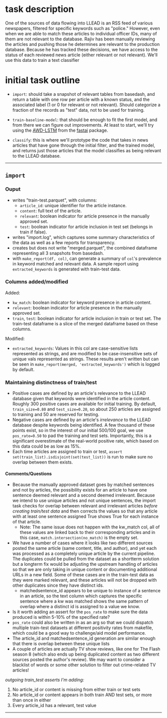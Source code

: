 # task description

One of the sources of data flowing into LLEAD is an RSS feed of various
newspapers, filtered for specific keywords such as "police." However, even when
we are able to match these articles to individual officer IDs, many of them are
not relevant to the database. Rajiv has been manually reviewing the articles
and pushing those he determines are relevant to the production database.
Because he has tracked these decisions, we have access to the status of each
reviewed news article (either relevant or not relevant). We'll use this data to
train a text classifier 

# initial task outline

- `import`: should take a snapshot of relevant tables from basedash, and return
  a table with one row per article with a known status, and the associated
  label (1 or 0 for relevant or not relevant). Should categorize a fraction of
  the records as "test" data, not to be used for training.

- `train-baseline-model`: that should be enough to fit the first model, and
  from there we can figure out improvements. At least to start, we'll try using
  the [AWD-LSTM](https://docs.fast.ai/text.models.awdlstm.html#AWD_LSTM) from
  the [fastai](https://docs.fast.ai/) package.

- `classify`: this is where we'll prototype the code that takes in news
  articles that have gone through the initial filter, and the trained model,
  and returns just those articles that the model classifies as being relevant
  to the LLEAD database.

---
## `import`

### Ouput
- writes "train-test.parquet", with columns:
  - `article_id`: unique identifier for the article instance.
  - `content`: full text of the article.
  - `relevant`: boolean indicator for article presence in the manually approved set.
  - `test`: boolean indicator for article inclusion in test set (belongs in train if false).
- writes "import.log", which captures some summary characteristics of the data as well as a few reports for transparency.
- creates but does not write "merged.parquet", the combined dataframe representing all 3 snapshots from basedash.
- with `make_report(df, col)`, can generate a summary of `col`'s prevalence in keyword matched and relevant data. A sample report using `extracted_keywords` is generated with train-test data.

### Columns added/modified
Added:
- `kw_match`: boolean indicator for keyword presence in article content.
- `relevant`: boolean indicator for article presence in the manually approved set.
- `train`, `test`: boolean indicator for article inclusion in train or test set. The train-test dataframe is a slice of the merged dataframe based on these columns.

Modified:
- `extracted_keywords`: Values in this col are case-sensitive lists represented as strings, and are modified to be case-insensitive sets of unique vals represented as strings. These results aren't written but can be seen in `make_report(merged, 'extracted_keywords')` which is logged by default.

### Maintaining distinctness of train/test
- Positive cases are defined by an article's relevance to the LLEAD database given that keywords were identified in the article content. Roughly 300 positive cases are available for initial training. By default, `train_size=0.80` and `test_size=0.20`, so about 250 articles are assigned to training and 50 are reserved for testing.
- Negative cases are defined by an article's _irrelevance_ to the LLEAD database despite keywords being identified. A few thousand of these points exist, so in the interest of our initial 500/100 goal, we use `pos_rate=0.50` to pad the training and test sets. Importantly, this is a significant overestimate of the real-world positive rate, which based on this data could be as low as 15%.
- Each time articles are assigned to train or test, `assert set(train_list).isdisjoint(set(test_list))` is run to make sure no overlap between them exists.

#### Comments/Questions
- Because the manually approved dataset goes by matched sentences and not by articles, the possibility exists for an article to have one sentence deemed relevant and a second deemed irrelevant. Because we intend to use unique articles and not unique sentences, the import task checks for overlap between relevant and irrelevant articles _before creating train/test data_ and then corrects the values so that any article with at least one sentence assigned True shows True for each instance of that article. 
  - Note: The same issue does not happen with the kw_match col, all of these values are linked back to their corresponding articles and in this case, `match.intersection(no_match)` is the empty set.
- We have a number of cases where it looks like two different sources posted the same article (same content, title, and author), and yet each was processed as a completely unique article by the current pipeline. The duplicates could be pulled from the dataset as a shortterm solution but a longterm fix would be adjusting the upstream handling of articles so that we are only taking in unique content or documenting additional URLs in a new field. Some of these cases are in the train-test data as they were marked relevant, and these articles will not be dropped with other duplicates since they have distinct ids.
  - matchedsentence_id appears to be unique to instance of a sentence in an article, so the text column which captures the specific sentence where a kw was matched shows the same pattern of overlap where a distinct id is assigned to a value we know. 
- Is it worth adding an assert for the `pos_rate` to make sure the data produced is within 5-10% of the specified rate?
- `pos_rate` could also be written in as an arg so that we could dispatch multiple train-test datasets at different positivity rates from makefile, which could be a good way to challenge/aid model performance.
- The article_id and matchedsentence_id generation are similar enough that there is overlap between these unique lists
- A couple of articles are actually TV show reviews, like one for The Flash season 8 (which also ends up being duplicated content as two different sources posted the author's review). We may want to consider a blacklist of words or some other solution to filter out crime-related TV articles!

_outgoing train_test asserts I'm adding:_
1. No article_id or content is missing from either train or test sets
2. No article_id or content appears in both train AND test sets, or more than once in either
3. Every article_id has a relevant, test value

---

